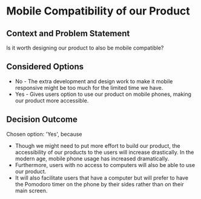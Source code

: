 # Mobile Compatibility of our Product

## Context and Problem Statement

Is it worth designing our product to also be mobile compatible?

## Considered Options

* No - The extra development and design work to make it mobile responsive might be too much for the limited time we have.  
* Yes - Gives users option to use our product on mobile phones, making our product more accessible.

## Decision Outcome

Chosen option: 'Yes', because

* Though we might need to put more effort to build our product, the accessibility of our products to the users will increase drastically. In the modern age, mobile phone usage has increased dramatically.
* Furthermore, users with no access to computers will also be able to use our product.
* It will also facilitate users that have a computer but will prefer to have the Pomodoro timer on the phone by their sides rather than on their main screen.
